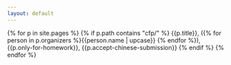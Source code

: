 ```yaml
---
layout: default
---
```


{% for p in site.pages %}
  {% if p.path contains "cfp/" %}
  {{p.title}}, ({% for person in p.organizers %}{{person.name | upcase}} {% endfor %}), {{p.only-for-homework}}, {{p.accept-chinese-submission}}
    {% endif %}
{% endfor %}
